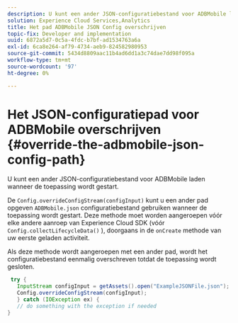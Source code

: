 ```yaml
---
description: U kunt een ander JSON-configuratiebestand voor ADBMobile laden wanneer de toepassing wordt gestart.
solution: Experience Cloud Services,Analytics
title: Het pad ADBMobile JSON Config overschrijven
topic-fix: Developer and implementation
uuid: 6872a5d7-0c5a-4fdc-b7bf-ad1534763a6a
exl-id: 6ca8e264-af79-4734-aeb9-824582980953
source-git-commit: 5434d8809aac11b4ad6dd1a3c74dae7dd98f095a
workflow-type: tm+mt
source-wordcount: '97'
ht-degree: 0%

---
```


# Het JSON-configuratiepad voor ADBMobile overschrijven {#override-the-adbmobile-json-config-path}

U kunt een ander JSON-configuratiebestand voor ADBMobile laden wanneer de toepassing wordt gestart.

De `Config.overrideConfigStream(configInput)` kunt u een ander pad opgeven `ADBMobile.json` configuratiebestand gebruiken wanneer de toepassing wordt gestart. Deze methode moet worden aangeroepen vóór elke andere aanroep van Experience Cloud SDK (vóór `Config.collectLifecycleData()` ), doorgaans in de `onCreate` methode van uw eerste geladen activiteit.

Als deze methode wordt aangeroepen met een ander pad, wordt het configuratiebestand eenmalig overschreven totdat de toepassing wordt gesloten.

```java
 try { 
   InputStream configInput = getAssets().open("ExampleJSONFile.json"); 
   Config.overrideConfigStream(configInput); 
   } catch (IOException ex) { 
   // do something with the exception if needed 
}
```
